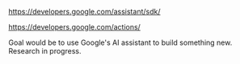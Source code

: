 https://developers.google.com/assistant/sdk/

https://developers.google.com/actions/

Goal would be to use Google's AI assistant to build something new.  Research in progress.
